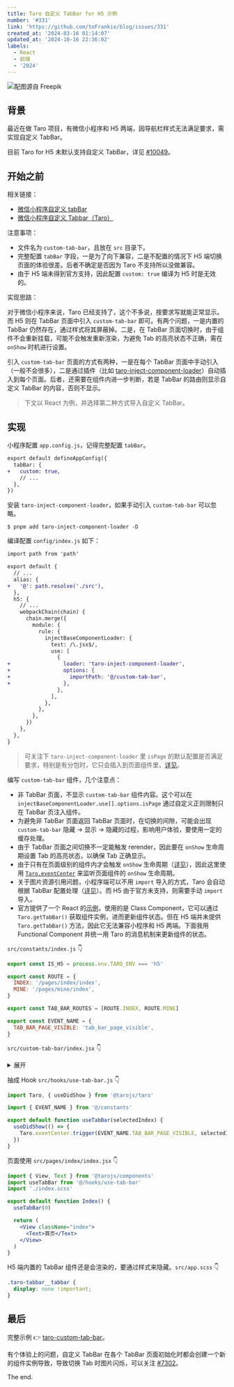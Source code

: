 ```yaml
---
title: Taro 自定义 TabBar for H5 示例
number: '#331'
link: 'https://github.com/toFrankie/blog/issues/331'
created_at: '2024-03-16 01:14:07'
updated_at: '2024-10-16 22:36:02'
labels:
  - React
  - 前端
  - '2024'
---
```


![配图源自 Freepik](https://cdn.jsdelivr.net/gh/toFrankie/blog@main/images/2024/3/1710604007675.jpg)

## 背景

最近在做 Taro 项目，有微信小程序和 H5 两端，因导航栏样式无法满足要求，需实现自定义 TabBar。

目前 Taro for H5 未默认支持自定义 TabBar，详见 [#10049](https://github.com/NervJS/taro/issues/10049)。

## 开始之前

相关链接：

- [微信小程序自定义 tabBar](https://developers.weixin.qq.com/miniprogram/dev/framework/ability/custom-tabbar.html)
- [微信小程序自定义 Tabbar（Taro）](https://taro-docs.jd.com/docs/custom-tabbar)

注意事项：

- 文件名为 `custom-tab-bar`，且放在 `src` 目录下。
- 完整配置 `tabBar` 字段，一是为了向下兼容，二是不配置的情况下 H5 端切换页面的体验很差。后者不确定是否因为 Taro 不支持所以没做兼容。
- 由于 H5 端未得到官方支持，因此配置 `custom: true` 编译为 H5 时是无效的。

实现思路：

对于微信小程序来说，Taro 已经支持了，这个不多说，按要求写就能正常显示。而 H5 则在 TabBar 页面中引入 `custom-tab-bar` 即可。有两个问题，一是内置的 TabBar 仍然存在，通过样式将其屏蔽掉。二是，在 TabBar 页面切换时，由于组件不会重新挂载，可能不会触发重新渲染，为避免 Tab 的高亮状态不正确，需在 `onShow` 时机进行设置。

引入 `custom-tab-bar` 页面的方式有两种，一是在每个 TabBar 页面中手动引入（一般不会很多），二是通过插件（比如 [taro-inject-component-loader](https://github.com/xdoer/taro-inject-component-loader)）自动插入到每个页面。后者，还需要在组件内进一步判断，若是 TabBar 的路由则显示自定义 TabBar 的内容，否则不显示。

> 下文以 React 为例，并选择第二种方式导入自定义 TabBar。


## 实现


小程序配置 `app.config.js`，记得完整配置 `tabBar`。

```diff
export default defineAppConfig({
  tabBar: {
+   custom: true,
    // ...
  },
})
```

安装 `taro-inject-component-loader`，如果手动引入 `custom-tab-bar` 可以忽略。

```shell
$ pnpm add taro-inject-component-loader -D
```

编译配置 `config/index.js` 如下：

```diff
import path from 'path'

export default {
  // ...
  alias: {
+   '@': path.resolve('./src'),
  },
  h5: {
    // ...
    webpackChain(chain) {
      chain.merge({
        module: {
          rule: {
            injectBaseComponentLoader: {
              test: /\.jsx$/,
              use: [
                {
+                 loader: 'taro-inject-component-loader',
+                 options: {
+                   importPath: '@/custom-tab-bar',
+                 },
                },
              ],
            },
          },
        },
      })
    },
  },
}
```

> 可关注下 `taro-inject-component-loader` 里 `isPage` 的默认配置是否满足要求，特别是有分包时，它只会插入到页面组件里，[详见](https://github.com/xdoer/taro-inject-component-loader?tab=readme-ov-file#%E9%85%8D%E7%BD%AE%E9%A1%B9)。

编写 `custom-tab-bar` 组件，几个注意点：

- 非 TabBar 页面，不显示 `custom-tab-bar` 组件内容。这个可以在 `injectBaseComponentLoader.use[].options.isPage` 通过自定义正则限制只在 TabBar 页注入组件。
- 为避免非 TabBar 页面返回 TabBar 页面时，在切换的间隙，可能会出现 `custom-tab-bar` 隐藏 → 显示 → 隐藏的过程，影响用户体验，要使用一定的缓存处理。
- 由于 TabBar 页面之间切换不一定能触发 rerender，因此要在 `onShow` 生命周期设置 Tab 的高亮状态，以确保 Tab 正确显示。
- 由于只有在页面级别的组件内才会触发 `onShow` 生命周期（[详见](https://taro-docs.jd.com/docs/react-page#componentdidshow-)），因此这里使用 [`Taro.eventCenter`](https://taro-docs.jd.com/docs/apis/about/events) 来监听页面组件的 `onShow` 生命周期。
- 关于图片资源引用问题，小程序端可以不用 `import` 导入的方式，Taro 会自动根据 TabBar 配置处理（[详见](https://taro-docs.jd.com/docs/custom-tabbar#%E5%9B%BE%E7%89%87%E8%B5%84%E6%BA%90%E5%BC%95%E7%94%A8)）。而 H5 由于官方未支持，则需要手动 `import` 导入。
- 官方提供了一个 React 的[示例](https://github.com/NervJS/taro/blob/898fbc70f1916f4ab7152633b4c8a14ce9814db8/examples/custom-tabbar-react/src/custom-tab-bar/index.tsx#L7)，使用的是 Class Component，它可以通过 `Taro.getTabBar()` 获取组件实例，进而更新组件状态。但在 H5 端并未提供 `Taro.getTabBar()` 方法，因此它无法兼容小程序和 H5 两端。下面我用 Functional Component 并统一用 Taro 的消息机制来更新组件的状态。

`src/constants/index.js` 👇

```js
export const IS_H5 = process.env.TARO_ENV === 'h5'

export const ROUTE = {
  INDEX: '/pages/index/index',
  MINE: '/pages/mine/index',
}

export const TAB_BAR_ROUTES = [ROUTE.INDEX, ROUTE.MINE]

export const EVENT_NAME = {
  TAB_BAR_PAGE_VISIBLE: 'tab_bar_page_visible',
}
```


`src/custom-tab-bar/index.jsx` 👇

<details><summary>展开</summary>

```jsx
import { useMemo, useState } from 'react'
import { View, Image } from '@tarojs/components'
import Taro, { eventCenter } from '@tarojs/taro'

import { IS_H5, EVENT_NAME, TAB_BAR_ROUTES } from '@/constants'

import indexIcon from '@/images/icon-index.png'
import indexIconActive from '@/images/icon-index-active.png'
import mineIcon from '@/images/icon-mine.png'
import mineIconActive from '@/images/icon-mine-active.png'

// 样式文件碍于篇幅原因，就不贴出来了，请看文末完整示例
import './index.scss'

const tabBarConfig = {
  color: '#7A7E83',
  selectedColor: '#3CC51F',
  backgroundColor: '#F7F7F7',
  borderStyle: 'black',
  list: [
    {
      iconPath: IS_H5 ? indexIcon : '../images/icon-index.png',
      selectedIconPath: IS_H5 ? indexIconActive : '../images/icon-index-active.png',
      pagePath: '/pages/index/index',
      text: '首页',
    },
    {
      iconPath: IS_H5 ? mineIcon : '../images/icon-mine.png',
      selectedIconPath: IS_H5 ? mineIconActive : '../images/icon-mine-active.png',
      pagePath: '/pages/mine/index',
      text: '我的',
    },
  ],
}

export default function CustomTabBar() {
  const [selected, setSelected] = useState(-1)

  const onChange = (index, url) => {
    setSelected(index)
    Taro.switchTab({ url })
  }

  const currentRoute = useMemo(() => {
    const pages = Taro.getCurrentPages()
    const currentPage = pages[pages.length - 1]
    const route = currentPage.route?.split('?')[0]
    return IS_H5 ? route : `/${route}`
  }, [])

  const isTabBarPage = useMemo(() => {
    return tabBarConfig.list.some(item => {
      // 如有做路由映射，此处可能要调整判断条件
      const matched = TAB_BAR_ROUTES.find(route => route === currentRoute)
      return matched && item.pagePath === matched
    })
  }, [currentRoute])

  // 以避免多余的监听，特别是 rerender 时
  useState(() => {
    if (!isTabBarPage) return
    eventCenter.on(EVENT_NAME.TAB_BAR_PAGE_VISIBLE, index => setSelected(index))
  })

  const element = useMemo(() => {
    if (IS_H5 && !isTabBarPage) return null

    return (
      <View className="tab-bar">
        {tabBarConfig.list.map((item, index) => (
          <View
            key={item.pagePath}
            className="tab-bar-item"
            onClick={() => onChange(index, item.pagePath)}
          >
            <Image
              className="tab-bar-icon"
              src={selected === index ? item.selectedIconPath : item.iconPath}
            />
            <View
              className="tab-bar-text"
              style={{color: selected === index ? tabBarConfig.selectedColor : tabBarConfig.color}}
            >
              {item.text}
            </View>
          </View>
        ))}
      </View>
    )
  }, [selected, isTabBarPage])

  return element
}
```
</details>

抽成 Hook `src/hooks/use-tab-bar.js` 👇

```js
import Taro, { useDidShow } from '@tarojs/taro'

import { EVENT_NAME } from '@/constants'

export default function useTabBar(selectedIndex) {
  useDidShow(() => {
    Taro.eventCenter.trigger(EVENT_NAME.TAB_BAR_PAGE_VISIBLE, selectedIndex)
  })
}
```

页面使用 `src/pages/index/index.jsx` 👇

```jsx
import { View, Text } from '@tarojs/components'
import useTabBar from '@/hooks/use-tab-bar'
import './index.scss'

export default function Index() {
  useTabBar(0)

  return (
    <View className="index">
      <Text>首页</Text>
    </View>
  )
}
```

H5 端内置的 TabBar 组件还是会渲染的，要通过样式来隐藏。`src/app.scss` 👇

```css
.taro-tabbar__tabbar {
  display: none !important;
}
```

## 最后

完整示例 👉 [taro-custom-tab-bar](https://github.com/toFrankie/taro-custom-tab-bar)。

有个体验上的问题，自定义 TabBar 在各个 TabBar 页面初始化时都会创建一个新的组件实例导致，导致切换 Tab 时图片闪烁，可以关注 [#7302](https://github.com/NervJS/taro/issues/7302)。

The end.
